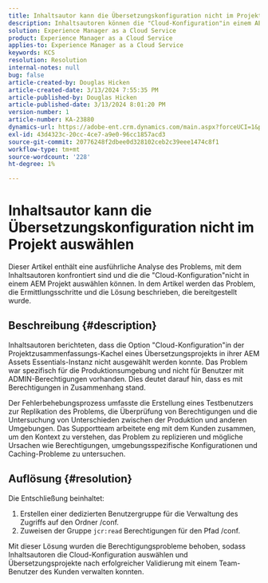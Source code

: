 ```yaml
---
title: Inhaltsautor kann die Übersetzungskonfiguration nicht im Projekt auswählen
description: Inhaltsautoren können die "Cloud-Konfiguration"in einem AEM nicht auswählen, was dazu führt, dass Übersetzungskonfigurationen nicht effektiv verwaltet werden können.
solution: Experience Manager as a Cloud Service
product: Experience Manager as a Cloud Service
applies-to: Experience Manager as a Cloud Service
keywords: KCS
resolution: Resolution
internal-notes: null
bug: false
article-created-by: Douglas Hicken
article-created-date: 3/13/2024 7:55:35 PM
article-published-by: Douglas Hicken
article-published-date: 3/13/2024 8:01:20 PM
version-number: 1
article-number: KA-23880
dynamics-url: https://adobe-ent.crm.dynamics.com/main.aspx?forceUCI=1&pagetype=entityrecord&etn=knowledgearticle&id=f33498a3-73e1-ee11-904d-6045bd006704
exl-id: 43d4323c-20cc-4ce7-a9e0-96cc1857acd3
source-git-commit: 20776248f2dbee0d328102ceb2c39eee1474c8f1
workflow-type: tm+mt
source-wordcount: '228'
ht-degree: 1%

---
```


# Inhaltsautor kann die Übersetzungskonfiguration nicht im Projekt auswählen


Dieser Artikel enthält eine ausführliche Analyse des Problems, mit dem Inhaltsautoren konfrontiert sind und die die &quot;Cloud-Konfiguration&quot;nicht in einem AEM Projekt auswählen können. In dem Artikel werden das Problem, die Ermittlungsschritte und die Lösung beschrieben, die bereitgestellt wurde.

## Beschreibung {#description}


Inhaltsautoren berichteten, dass die Option &quot;Cloud-Konfiguration&quot;in der Projektzusammenfassungs-Kachel eines Übersetzungsprojekts in ihrer AEM Assets Essentials-Instanz nicht ausgewählt werden konnte. Das Problem war spezifisch für die Produktionsumgebung und nicht für Benutzer mit ADMIN-Berechtigungen vorhanden. Dies deutet darauf hin, dass es mit Berechtigungen in Zusammenhang stand.

Der Fehlerbehebungsprozess umfasste die Erstellung eines Testbenutzers zur Replikation des Problems, die Überprüfung von Berechtigungen und die Untersuchung von Unterschieden zwischen der Produktion und anderen Umgebungen. Das Supportteam arbeitete eng mit dem Kunden zusammen, um den Kontext zu verstehen, das Problem zu replizieren und mögliche Ursachen wie Berechtigungen, umgebungsspezifische Konfigurationen und Caching-Probleme zu untersuchen.


## Auflösung {#resolution}


Die Entschließung beinhaltet:

1. Erstellen einer dedizierten Benutzergruppe für die Verwaltung des Zugriffs auf den Ordner /conf.
2. Zuweisen der Gruppe `jcr:read` Berechtigungen für den Pfad /conf.


Mit dieser Lösung wurden die Berechtigungsprobleme behoben, sodass Inhaltsautoren die Cloud-Konfiguration auswählen und Übersetzungsprojekte nach erfolgreicher Validierung mit einem Team-Benutzer des Kunden verwalten konnten.
